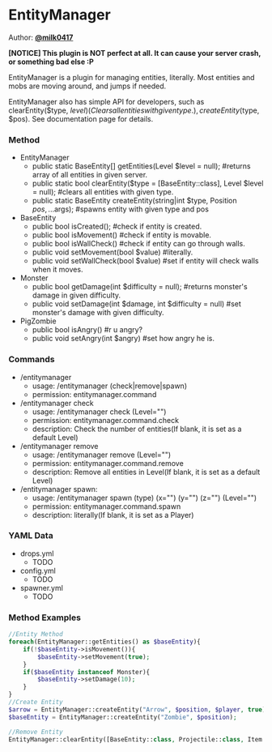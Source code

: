 # EntityManager  

Author: **[@milk0417](https://github.com/milk0417)**  

**[NOTICE] This plugin is NOT perfect at all. It can cause your server crash, or something bad else :P**
  
EntityManager is a plugin for managing entities, literally. Most entities and mobs are moving around, and jumps if needed.

EntityManager also has simple API for developers, such as clearEntity($type, $level) (Clears all entities with given type.), createEntity($type, $pos). See documentation page for details.

### Method
  * EntityManager
    * public static BaseEntity[] getEntities(Level $level = null); #returns array of all entities in given server.
    * public static bool clearEntity($type = [BaseEntity::class], Level $level = null); #clears all entities with given type.
    * public static BaseEntity createEntity(string|int $type, Position $pos, ...$args); #spawns entity with given type and pos
  * BaseEntity
    * public bool isCreated(); #check if entity is created.
    * public bool isMovement() #check if entity is movable.
    * public bool isWallCheck() #check if entity can go through walls.
    * public void setMovement(bool $value) #literally.
    * public void setWallCheck(bool $value) #set if entity will check walls when it moves.
  * Monster
    * public bool getDamage(int $difficulty = null); #returns monster's damage in given difficulty.
    * public void setDamage(int $damage, int $difficulty = null) #set monster's damage with given difficulty.
  * PigZombie
    * public bool isAngry() #r u angry?
    * public void setAngry(int $angry) #set how angry he is.
### Commands
  * /entitymanager
    * usage: /entitymanager (check|remove|spawn)
    * permission: entitymanager.command
  * /entitymanager check
    * usage: /entitymanager check (Level="")
    * permission: entitymanager.command.check
    * description: Check the number of entities(If blank, it is set as a default Level)
  * /entitymanager remove
    * usage: /entitymanager remove (Level="")
    * permission: entitymanager.command.remove
    * description: Remove all entities in Level(If blank, it is set as a default Level)
  * /entitymanager spawn:
    * usage: /entitymanager spawn (type) (x="") (y="") (z="") (Level="")
    * permission: entitymanager.command.spawn
    * description: literally(If blank, it is set as a Player)
### YAML Data
  * drops.yml
    * TODO
  * config.yml
    * TODO
  * spawner.yml
    * TODO

### Method Examples
``` php
//Entity Method
foreach(EntityManager::getEntities() as $baseEntity){
    if(!$baseEntity->isMovement()){
        $baseEntity->setMovement(true);
    }
    if($baseEntity instanceof Monster){
        $baseEntity->setDamage(10);
    }
}
//Create Entity
$arrow = EntityManager::createEntity("Arrow", $position, $player, true); //PMMP Default Class
$baseEntity = EntityManager::createEntity("Zombie", $position);

//Remove Entity
EntityManager::clearEntity([BaseEntity::class, Projectile::class, Item::class]);
```